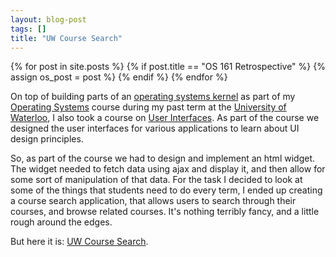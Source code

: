 ```yaml
---
layout: blog-post
tags: []
title: "UW Course Search"
---
```


{% for post in site.posts %}
	{% if post.title == "OS 161 Retrospective" %}
		{% assign os_post = post %}
	{% endif %}
{% endfor %}


On top of building parts of an [operating systems kernel][2] as part of my [Operating Systems][3] course during my past term at the [University of Waterloo][4], I also took a course on [User Interfaces][5]. As part of the course we designed the user interfaces for various applications to learn about UI design principles.

So, as part of the course we had to design and implement an html widget. The widget needed to fetch data using ajax and display it, and then allow for some sort of manipulation of that data. For the task I decided to look at some of the things that students need to do every term, I ended up creating a course search application, that allows users to search through their courses, and browse related courses. It's nothing terribly fancy, and a little rough around the edges. 

But here it is: [UW Course Search][1].


[1]: {{site.baseurl}}/apps/search/ "Search App"
[2]: {{site.baseurl}}{{os_post.url}}
[3]: https://www.student.cs.uwaterloo.ca/~cs350/ "CS350 - Operating Systems"
[4]: {{site.baseurl}}/resume/#uw
[5]: https://www.student.cs.uwaterloo.ca/~cs349/ "CS349 - User Interfaces"
